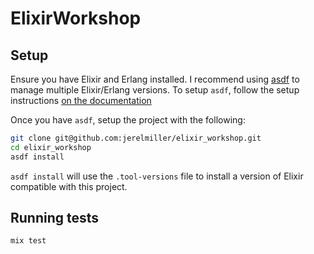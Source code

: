# ElixirWorkshop

## Setup

Ensure you have Elixir and Erlang installed. I recommend using
[asdf](https://asdf-vm.com) to manage multiple Elixir/Erlang versions. To setup
`asdf`, follow the setup instructions [on the documentation](https://asdf-vm.com/#/core-manage-asdf-vm?id=install)

Once you have `asdf`, setup the project with the following:

```sh
git clone git@github.com:jerelmiller/elixir_workshop.git
cd elixir_workshop
asdf install
```

`asdf install` will use the `.tool-versions` file to install a version of Elixir
compatible with this project.

## Running tests

```sh
mix test
```
